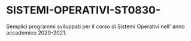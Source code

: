 # SISTEMI-OPERATIVI-ST0830-
Semplici programmi sviluppati per il corso di Sistemi Operativi nell' anno accademico 2020-2021.
